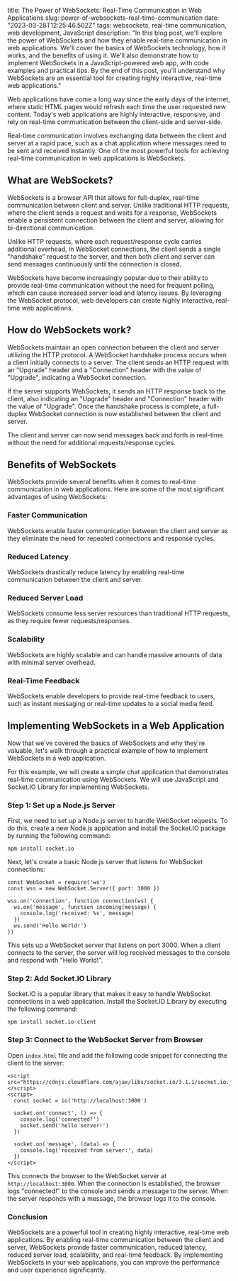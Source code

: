title: The Power of WebSockets: Real-Time Communication in Web Applications
slug: power-of-websockets-real-time-communication
date: "2023-03-28T12:25:46.502Z"
tags: websockets, real-time communication, web development, JavaScript
description: "In this blog post, we'll explore the power of WebSockets and how they enable real-time communication in web applications. We'll cover the basics of WebSockets technology, how it works, and the benefits of using it. We'll also demonstrate how to implement WebSockets in a JavaScript-powered web app, with code examples and practical tips. By the end of this post, you'll understand why WebSockets are an essential tool for creating highly interactive, real-time web applications."

Web applications have come a long way since the early days of the internet, where static HTML pages would refresh each time the user requested new content. Today's web applications are highly interactive, responsive, and rely on real-time communication between the client-side and server-side.

Real-time communication involves exchanging data between the client and server at a rapid pace, such as a chat application where messages need to be sent and received instantly. One of the most powerful tools for achieving real-time communication in web applications is WebSockets.

## What are WebSockets?

WebSockets is a browser API that allows for full-duplex, real-time communication between client and server. Unlike traditional HTTP requests, where the client sends a request and waits for a response, WebSockets enable a persistent connection between the client and server, allowing for bi-directional communication.

Unlike HTTP requests, where each request/response cycle carries additional overhead, in WebSocket connections, the client sends a single "handshake" request to the server, and then both client and server can send messages continuously until the connection is closed.

WebSockets have become increasingly popular due to their ability to provide real-time communication without the need for frequent polling, which can cause increased server load and latency issues. By leveraging the WebSocket protocol, web developers can create highly interactive, real-time web applications.

## How do WebSockets work?

WebSockets maintain an open connection between the client and server utilizing the HTTP protocol. A WebSocket handshake process occurs when a client initially connects to a server. The client sends an HTTP request with an "Upgrade" header and a "Connection" header with the value of "Upgrade", indicating a WebSocket connection.

If the server supports WebSockets, it sends an HTTP response back to the client, also indicating an "Upgrade" header and "Connection" header with the value of "Upgrade". Once the handshake process is complete, a full-duplex WebSocket connection is now established between the client and server.

The client and server can now send messages back and forth in real-time without the need for additional requests/response cycles.

## Benefits of WebSockets

WebSockets provide several benefits when it comes to real-time communication in web applications. Here are some of the most significant advantages of using WebSockets:

### Faster Communication

WebSockets enable faster communication between the client and server as they eliminate the need for repeated connections and response cycles.

### Reduced Latency

WebSockets drastically reduce latency by enabling real-time communication between the client and server.

### Reduced Server Load

WebSockets consume less server resources than traditional HTTP requests, as they require fewer requests/responses.

### Scalability

WebSockets are highly scalable and can handle massive amounts of data with minimal server overhead.

### Real-Time Feedback

WebSockets enable developers to provide real-time feedback to users, such as instant messaging or real-time updates to a social media feed.

## Implementing WebSockets in a Web Application

Now that we've covered the basics of WebSockets and why they're valuable, let's walk through a practical example of how to implement WebSockets in a web application.

For this example, we will create a simple chat application that demonstrates real-time communication using WebSockets. We will use JavaScript and Socket.IO Library for implementing WebSockets.

### Step 1: Set up a Node.js Server

First, we need to set up a Node.js server to handle WebSocket requests. To do this, create a new Node.js application and install the Socket.IO package by running the following command:

```
npm install socket.io
```

Next, let's create a basic Node.js server that listens for WebSocket connections:

```
const WebSocket = require('ws')
const wss = new WebSocket.Server({ port: 3000 })

wss.on('connection', function connection(ws) {
  ws.on('message', function incoming(message) {
    console.log('received: %s', message)
  })
  ws.send('Hello World!')
})
```

This sets up a WebSocket server that listens on port 3000. When a client connects to the server, the server will log received messages to the console and respond with "Hello World!".

### Step 2: Add Socket.IO Library

Socket.IO is a popular library that makes it easy to handle WebSocket connections in a web application. Install the Socket.IO Library by executing the following command:

```
npm install socket.io-client
```

### Step 3: Connect to the WebSocket Server from Browser

Open `index.html` file and add the following code snippet for connecting the client to the server:
```
<script src="https://cdnjs.cloudflare.com/ajax/libs/socket.io/3.1.1/socket.io.js"></script>
<script>
  const socket = io('http://localhost:3000')

  socket.on('connect', () => {
    console.log('connected!')
    socket.send('hello server!')
  })

  socket.on('message', (data) => {
    console.log('received from server:', data)
  })
</script>
```

This connects the browser to the WebSocket server at `http://localhost:3000`. When the connection is established, the browser logs "connected!" to the console and sends a message to the server. When the server responds with a message, the browser logs it to the console.

### Conclusion

WebSockets are a powerful tool in creating highly interactive, real-time web applications. By enabling real-time communication between the client and server, WebSockets provide faster communication, reduced latency, reduced server load, scalability, and real-time feedback. By implementing WebSockets in your web applications, you can improve the performance and user experience significantly.